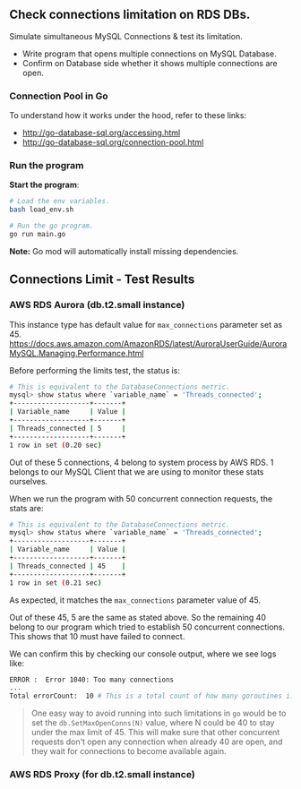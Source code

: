 ## Check connections limitation on RDS DBs.

Simulate simultaneous MySQL Connections & test its limitation.

- Write program that opens multiple connections on MySQL Database.
- Confirm on Database side whether it shows multiple connections are open.

### Connection Pool in Go

To understand how it works under the hood, refer to these links:
- http://go-database-sql.org/accessing.html
- http://go-database-sql.org/connection-pool.html

### Run the program

**Start the program**:
```sh
# Load the env variables.
bash load_env.sh

# Run the go program.
go run main.go
```

**Note:** Go mod will automatically install missing dependencies.

## Connections Limit - Test Results

### AWS RDS Aurora (db.t2.small instance)

This instance type has default value for `max_connections` parameter set as 45.
https://docs.aws.amazon.com/AmazonRDS/latest/AuroraUserGuide/AuroraMySQL.Managing.Performance.html

Before performing the limits test, the status is:

```sh
# This is equivalent to the DatabaseConnections metric.
mysql> show status where `variable_name` = 'Threads_connected';
+-------------------+-------+
| Variable_name     | Value |
+-------------------+-------+
| Threads_connected | 5     |
+-------------------+-------+
1 row in set (0.20 sec)
```

Out of these 5 connections, 4 belong to system process by AWS RDS. 1 belongs to our MySQL Client that we are using to monitor these stats ourselves.

When we run the program with 50 concurrent connection requests, the stats are:

```sh
# This is equivalent to the DatabaseConnections metric.
mysql> show status where `variable_name` = 'Threads_connected';
+-------------------+-------+
| Variable_name     | Value |
+-------------------+-------+
| Threads_connected | 45    |
+-------------------+-------+
1 row in set (0.21 sec)
```

As expected, it matches the `max_connections` parameter value of 45.

Out of these 45, 5 are the same as stated above. So the remaining 40 belong to our program which tried to establish 50 concurrent connections.
This shows that 10 must have failed to connect.

We can confirm this by checking our console output, where we see logs like:

```sh
ERROR :  Error 1040: Too many connections
...
Total errorCount:  10 # This is a total count of how many goroutines i.e. our concurrent connection requests failed.
```

> One easy way to avoid running into such limitations in `go` would be to set the `db.SetMaxOpenConns(N)` value, where N could be 40 to stay under the max limit of 45. This will make sure that other concurrent requests don't open any connection when already 40 are open, and they wait for connections to become available again.

### AWS RDS Proxy (for db.t2.small instance)
